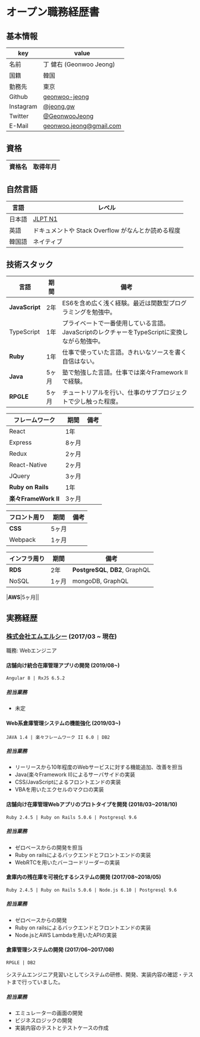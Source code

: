 # オープン職務経歴書

## 基本情報
|key|value|
|---|-----|
|名前|丁 健右 (Geonwoo Jeong)|
|国籍|韓国|
|勤務先|東京|
|Github|[geonwoo-jeong](https://github.com/geonwoo-jeong)|
|Instagram|[@jeong.gw](https://instagram.com/jeong.gw)|
|Twitter|[@GeonwooJeong](https://twitter.com/GeonwooJeong)|
|E-Mail|[geonwoo.jeong@gmail.com](geonwoo.jeong@gmail.com)|

## 資格
|資格名|取得年月|
|------|--------|

## 自然言語
|言語|レベル|
|-----|-----|
|日本語|[JLPT N1](https://www.jlpt.jp/about/levelsummary.html)|
|英語|ドキュメントや Stack Overflow がなんとか読める程度|
|韓国語|ネイティブ|

## 技術スタック
|言語|期間|備考|
|----|---|----|
|**JavaScript**|2年|ES6を含め広く浅く経験。最近は関数型プログラミングを勉強中。|
|TypeScript|1年|プライベートで一番使用している言語。JavaScriptのレクチャーをTypeScriptに変換しながら勉強中。|
|**Ruby**|1年|仕事で使っていた言語。きれいなソースを書く自信はない。|
|**Java**|5ヶ月|塾で勉強した言語。仕事では楽々Framework IIで経験。|
|**RPGLE**|5ヶ月|チュートリアルを行い、仕事のサブプロジェクトで少し触った程度。|

|フレームワーク|期間|備考|
|----|---|----|
|React|1年||
|Express|8ヶ月||
|Redux|2ヶ月||
|React-Native|2ヶ月||
|JQuery|3ヶ月||
|**Ruby on Rails**|1年||
|**楽々FrameWork II**|3ヶ月||

|フロント周り	|期間|備考|
|----|---|----|
|**CSS**|5ヶ月||
|Webpack|1ヶ月||

|インフラ周り	|期間|備考|
|----|---|----|
|**RDS**|2年|**PostgreSQL**, **DB2**, GraphQL|
|NoSQL|1ヶ月|mongoDB, GraphQL|

|**AWS**|5ヶ月||

## 実務経歴  
### [株式会社エムエルシー](http://www.mizuiwa.co.jp/) (2017/03 ~ 現在)

職務: Webエンジニア

####  店舗向け統合在庫管理アプリの開発 (2019/08~)
```
Angular 8 | RxJS 6.5.2
```
  
##### 担当業務
- 未定

#### Web系倉庫管理システムの機能強化 (2019/03~)
  
  ```
  JAVA 1.4 | 楽々フレームワーク II 6.0 | DB2
  ```
##### 担当業務
- リーリースから10年程度のWebサービスに対する機能追加、改善を担当
- Java(楽々Framework II)によるサーバサイドの実装
- CSS/JavaScriptによるフロントエンドの実装
- VBAを用いたエクセルのマクロの実装

#### 店舗向け在庫管理Webアプリのプロトタイプを開発 (2018/03~2018/10)

  ```
  Ruby 2.4.5 | Ruby on Rails 5.0.6 | Postgresql 9.6
  ```
##### 担当業務
- ゼロベースからの開発を担当
- Ruby on railsによるバックエンドとフロントエンドの実装
- WebRTCを用いたバーコードリーダーの実装

#### 倉庫内の残在庫を可視化するシステムの開発 (2017/08~2018/05)

  ```
  Ruby 2.4.5 | Ruby on Rails 5.0.6 | Node.js 6.10 | Postgresql 9.6
  ```
##### 担当業務
- ゼロベースからの開発
- Ruby on railsによるバックエンドとフロントエンドの実装
- Node.jsとAWS Lambdaを用いたAPIの実装

#### 倉庫管理システムの開発 (2017/06~2017/08)
```
RPGLE | DB2
```
システムエンジニア見習いとしてシステムの研修、開発、実装内容の確認・テストまで行っていました。
##### 担当業務
- エミュレーターの画面の開発
- ビジネスロジックの開発
- 実装内容のテストとテストケースの作成
